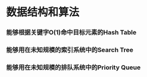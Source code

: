 # 数据结构和算法

### 能够根据关键字O(1)命中目标元素的Hash Table

### 能够用在未知规模的索引系统中的Search Tree

### 能够用在未知规模的排队系统中的Priority Queue
